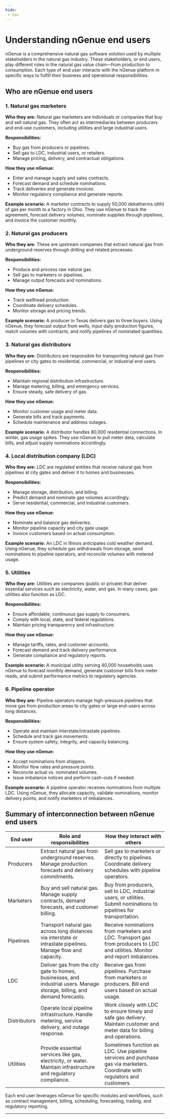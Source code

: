 ```yaml
---
hide:
 - toc
---
```


<!-- # Understanding end users

The **end users** of nGenue can be anyone who is involved in the natural gas industry, including:

- **Natural gas marketers** - Individuals or companies invloved in buy and sell natural gas.

- **Natural gas producers**: Companies that extract natural gas from the ground.
- **Natural gas distributors**: Companies that transport natural gas to customers.
- **Local distribution companies (LDC)**: These are companies that distribute natural gas to end-use customers.
- **Utilities**: Companies that provide essential services to customers, such as electricity, gas, and water.
- **Pipelines**: Companies that transport natural gas over long distances.

Basically, anyone who is involved in the buying, selling, transporting, or distributing of natural gas could be an end user of nGenue application.


## Key tasks performed by end users

The key tasks that end users perform within the nGenue application depend on their specific role and the module they are using. However, some common tasks may include:

- **Data entry** - Entering data into the system, such as customer information, pricing data, or transaction details.

- **Data analysis** - Analyzing data to identify trends, patterns, and insights.
- **Reporting** - Generating reports to track performance, identify areas for improvement, and make informed decisions.
- **Transaction processing** - Processing transactions, such as sales, purchases, and payments.
- **Customer management** - Managing customer relationships, including handling inquiries and complaints.
- **Inventory management** - Managing inventory levels and tracking stock movements.
- **Regulatory compliance** - Ensuring compliance with relevant regulations and industry standards.

The specific tasks that end users perform will vary depending on their job function and the specific requirements of their organization.

## How are access levels and security settings managed for end users?

Each of nGenue’s software modules is designed for the enforcement of standard security protocols, adhering to several layers of security.

- nGenue recommends a windows-based authentication model for user access to all data. This places access to data directly under the authority of client network administrators. nGenue recommends a network role be set up for all nGenue application users. Within that role, access can be granted as needed at various levels (Read only, Admin, Reporting, etc.).
- Within nGenue, those with the administrator role can create any number of operational user groups that will be using nGenue. Every user interface screen within nGenue is then granted or denied access based on the role to which a user belongs. 
- Within specific user interface screen layouts, certain actions are further restricted based on the permissions granted.
- At the most granular level, the nGenue database allows the use of row level security (RLS) whereby certain users are restricted at the row level based on whether they are part of a given group. 

For example, if Jane Smith works in New Jersey and is not allowed to see information related to Pennsylvania, she can be restricted at the row level (as part of the database architecture) to see only information that is related to New Jersey. Though she has access to an *end user volume* screen, the database would only return data related to New Jersey.

--- -->

# Understanding nGenue end users

nGenue is a comprehensive natural gas software solution used by multiple stakeholders in the natural gas industry. These stakeholders, or end users, play different roles in the natural gas value chain—from production to consumption. Each type of end user interacts with the nGenue platform in specific ways to fulfill their business and operational responsibilities.

## Who are nGenue end users

### 1. Natural gas marketers

**Who they are:**
Natural gas marketers are individuals or companies that buy and sell natural gas. They often act as intermediaries between producers and end-use customers, including utilities and large industrial users.

**Responsibilities:**

* Buy gas from producers or pipelines.
* Sell gas to LDC, industrial users, or retailers.
* Manage pricing, delivery, and contractual obligations.

**How they use nGenue:**

* Enter and manage supply and sales contracts.
* Forecast demand and schedule nominations.
* Track deliveries and generate invoices.
* Monitor regulatory compliance and generate reports.

**Example scenario:**
A marketer contracts to supply 50,000 dekatherms (dth) of gas per month to a factory in Ohio. They use nGenue to track the agreement, forecast delivery volumes, nominate supplies through pipelines, and invoice the customer monthly.

### 2. Natural gas producers

**Who they are:**
These are upstream companies that extract natural gas from underground reserves through drilling and related processes.

**Responsibilities:**

* Produce and process raw natural gas.
* Sell gas to marketers or pipelines.
* Manage output forecasts and nominations.

**How they use nGenue:**

* Track wellhead production.
* Coordinate delivery schedules.
* Monitor storage and pricing trends.

**Example scenario:**
A producer in Texas delivers gas to three buyers. Using nGenue, they forecast output from wells, input daily production figures, match volumes with contracts, and notify pipelines of nominated quantities.

### 3. Natural gas distributors

**Who they are:**
Distributors are responsible for transporting natural gas from pipelines or city gates to residential, commercial, or industrial end users.

**Responsibilities:**

* Maintain regional distribution infrastructure.
* Manage metering, billing, and emergency services.
* Ensure steady, safe delivery of gas.

**How they use nGenue:**

* Monitor customer usage and meter data.
* Generate bills and track payments.
* Schedule maintenance and address outages.

**Example scenario:**
A distributor handles 80,000 residential connections. In winter, gas usage spikes. They use nGenue to pull meter data, calculate bills, and adjust supply nominations accordingly.

### 4. Local distribution company (LDC)

**Who they are:**
LDC are regulated entities that receive natural gas from pipelines at city gates and deliver it to homes and businesses.

**Responsibilities:**

* Manage storage, distribution, and billing.
* Predict demand and nominate gas volumes accordingly.
* Serve residential, commercial, and industrial customers.

**How they use nGenue:**

* Nominate and balance gas deliveries.
* Monitor pipeline capacity and city gate usage.
* Invoice customers based on actual consumption.

**Example scenario:**
An LDC in Illinois anticipates cold weather demand. Using nGenue, they schedule gas withdrawals from storage, send nominations to pipeline operators, and reconcile volumes with metered usage.

### 5. Utilities

**Who they are:**
Utilities are companies (public or private) that deliver essential services such as electricity, water, and gas. In many cases, gas utilities also function as LDC.

**Responsibilities:**

* Ensure affordable, continuous gas supply to consumers.
* Comply with local, state, and federal regulations.
* Maintain pricing transparency and infrastructure.

**How they use nGenue:**

* Manage tariffs, rates, and customer accounts.
* Forecast demand and track delivery performance.
* Generate compliance and regulatory reports.

**Example scenario:**
A municipal utility serving 40,000 households uses nGenue to forecast monthly demand, generate customer bills from meter reads, and submit performance metrics to regulatory agencies.

### 6. Pipeline operator

**Who they are:**
Pipeline operators manage high-pressure pipelines that move gas from production areas to city gates or large end-users across long distances.

**Responsibilities:**

* Operate and maintain interstate/intrastate pipelines.
* Schedule and track gas movements.
* Ensure system safety, integrity, and capacity balancing.

**How they use nGenue:**

* Accept nominations from shippers.
* Monitor flow rates and pressure points.
* Reconcile actual vs. nominated volumes.
* Issue imbalance notices and perform cash-outs if needed.

**Example scenario:**
A pipeline operator receives nominations from multiple LDC. Using nGenue, they allocate capacity, validate nominations, monitor delivery points, and notify marketers of imbalances.

## Summary of interconnection between nGenue end users

| End user | Role and responsibilities| How they interact with others|
|---|---|---|
| Producers| Extract natural gas from underground reserves. Manage production forecasts and delivery commitments.| Sell gas to marketers or directly to pipelines. Coordinate delivery schedules with pipeline operators.|
| Marketers| Buy and sell natural gas. Manage supply contracts, demand forecasts, and customer billing.| Buy from producers, sell to LDC, industrial users, or utilities. Submit nominations to pipelines for transportation. |
| Pipelines| Transport natural gas across long distances via interstate or intrastate pipelines. Manage flow and capacity.| Receive nominations from marketers and LDC. Transport gas from producers to LDC and utilities. Monitor and report imbalances.|
| LDC | Deliver gas from the city gate to homes, businesses, and industrial users. Manage storage, billing, and demand forecasts. | Receive gas from pipelines. Purchase from marketers or producers. Bill end users based on actual usage.|
| Distributors | Operate local pipeline infrastructure. Handle metering, service delivery, and outage response. | Work closely with LDC to ensure timely and safe gas delivery. Maintain customer and meter data for billing and operations. |
| Utilities| Provide essential services like gas, electricity, or water. Maintain infrastructure and regulatory compliance. | Sometimes function as LDC. Use pipeline services and purchase gas via marketers. Coordinate with regulators and customers.|

Each end user leverages nGenue for specific modules and workflows, such as contract management, billing, scheduling, forecasting, trading, and regulatory reporting.

---
